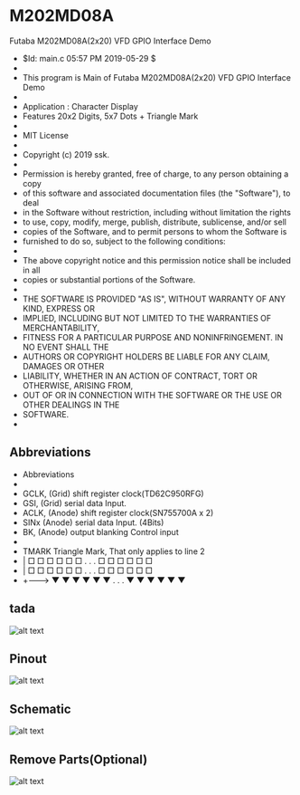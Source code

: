 # M202MD08A
Futaba M202MD08A(2x20) VFD GPIO Interface Demo

 * $Id: main.c 05:57 PM 2019-05-29 $
 *
 * This program is Main of Futaba M202MD08A(2x20) VFD GPIO Interface Demo
 * 
 * Application : Character Display 
 * Features 20x2 Digits, 5x7 Dots + Triangle Mark
 *
 * MIT License
 * 
 * Copyright (c) 2019 ssk.
 * 
 * Permission is hereby granted, free of charge, to any person obtaining a copy
 * of this software and associated documentation files (the "Software"), to deal
 * in the Software without restriction, including without limitation the rights
 * to use, copy, modify, merge, publish, distribute, sublicense, and/or sell
 * copies of the Software, and to permit persons to whom the Software is
 * furnished to do so, subject to the following conditions:
 * 
 * The above copyright notice and this permission notice shall be included in all
 * copies or substantial portions of the Software.
 * 
 * THE SOFTWARE IS PROVIDED "AS IS", WITHOUT WARRANTY OF ANY KIND, EXPRESS OR
 * IMPLIED, INCLUDING BUT NOT LIMITED TO THE WARRANTIES OF MERCHANTABILITY,
 * FITNESS FOR A PARTICULAR PURPOSE AND NONINFRINGEMENT. IN NO EVENT SHALL THE
 * AUTHORS OR COPYRIGHT HOLDERS BE LIABLE FOR ANY CLAIM, DAMAGES OR OTHER
 * LIABILITY, WHETHER IN AN ACTION OF CONTRACT, TORT OR OTHERWISE, ARISING FROM,
 * OUT OF OR IN CONNECTION WITH THE SOFTWARE OR THE USE OR OTHER DEALINGS IN THE
 * SOFTWARE.
 *

## Abbreviations
 * Abbreviations
 *
 * GCLK,    (Grid) shift register clock(TD62C950RFG)
 * GSI,     (Grid) serial data Input.
 * ACLK,    (Anode) shift register clock(SN755700A x 2)
 * SINx     (Anode) serial data Input. (4Bits)
 * BK,      (Anode) output blanking Control input 
 *
 * TMARK    Triangle Mark, That only applies to line 2
 *   |      □ □ □ □ □ □ . . . □ □ □ □ □ □
 *   |      □ □ □ □ □ □ . . . □ □ □ □ □ □
 *   +--->  ▼ ▼ ▼ ▼ ▼ ▼ . . . ▼ ▼ ▼ ▼ ▼ ▼

## tada
![alt text](https://github.com/boricha/M202MD08A/blob/master/tada.jpg)
## Pinout
![alt text](https://github.com/boricha/M202MD08A/blob/master/pinout.jpg)
## Schematic
![alt text](https://github.com/boricha/M202MD08A/blob/schematic/schematic.jpg)
## Remove Parts(Optional)
![alt text](https://github.com/boricha/M202MD08A/blob/master/RemoveParts.jpg)
